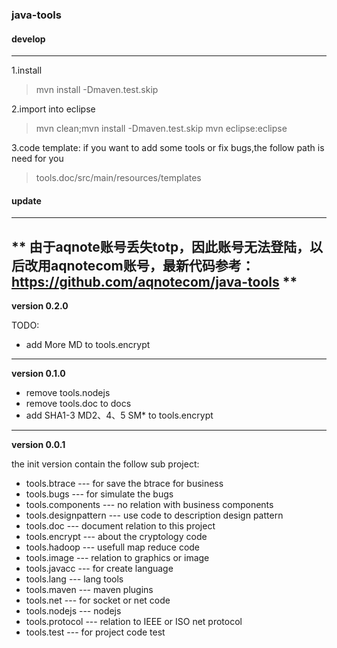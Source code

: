 ### java-tools ###

#### develop ####
-------------------------------------------------------------

1.install
 > mvn install -Dmaven.test.skip 

2.import into eclipse
 > mvn clean;mvn install -Dmaven.test.skip
 > mvn eclipse:eclipse

3.code template:
 if you want to add some tools or fix bugs,the follow path is need for you
 > tools.doc/src/main/resources/templates

#### update ####

--------------------------------------------------------------
** 由于aqnote账号丢失totp，因此账号无法登陆，以后改用aqnotecom账号，最新代码参考：https://github.com/aqnotecom/java-tools **
--------------------------------------------------------------
**version 0.2.0**
 
 TODO:

 * add More MD to tools.encrypt

----------------------------------------

**version 0.1.0**

  * remove tools.nodejs 
  * remove tools.doc to docs
  * add SHA1-3 MD2、4、5  SM\* to tools.encrypt

----------------------------------------

**version 0.0.1**

the init version contain the follow sub project:  
  * tools.btrace				  --- for save the btrace for business
  *	tools.bugs					  --- for simulate the bugs
  * tools.components			--- no relation with business components
  *	tools.designpattern		--- use code to description design pattern
  *	tools.doc					    --- document relation to this project
  * tools.encrypt				  --- about the cryptology code
  * tools.hadoop				  --- usefull map reduce code
  * tools.image					  --- relation to graphics or image
  * tools.javacc				  --- for create language
  * tools.lang					  --- lang tools
  * tools.maven			  	  --- maven plugins
  * tools.net					    --- for socket or net code
  * tools.nodejs				  --- nodejs
  * tools.protocol				--- relation to IEEE or ISO net protocol
  * tools.test					  --- for project code test



